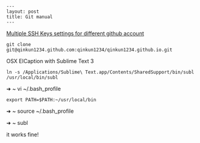 ```
---
layout: post
title: Git manual
---
```


[Multiple SSH Keys settings for different github account](https://gist.github.com/jexchan/2351996)

	git clone git@qinkun1234.github.com:qinkun1234/qinkun1234.github.io.git

  OSX EICaption with Sublime Text 3

  	ln -s /Applications/Sublime\ Text.app/Contents/SharedSupport/bin/subl /usr/local/bin/subl

  ➜  ~ vi ~/.bash_profile

  	export PATH=$PATH:~/usr/local/bin

  ➜  ~ source ~/.bash_profile

  ➜  ~ subl

  it works fine!
